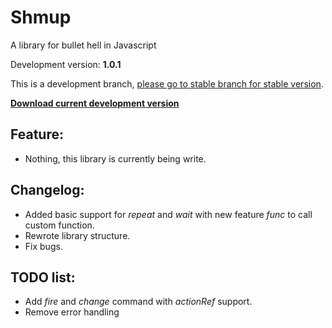 # Shmup
A library for bullet hell in Javascript

Development version: **1.0.1**

This is a development branch, [please go to stable branch for stable version](https://github.com/Trung0246/Shmup/tree/stable).

[**Download current development version**](https://cdn.rawgit.com/Trung0246/Shmup/bb449f80da05899c2225effed362fbaadc2d7b3c/Shmup.js)

## Feature:
* Nothing, this library is currently being write.

## Changelog:
* Added basic support for *repeat* and *wait* with new feature *func* to call custom function.
* Rewrote library structure.
* Fix bugs.

## TODO list:
* Add *fire* and *change* command with *actionRef* support.
* Remove error handling
